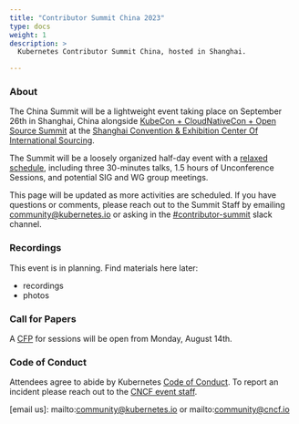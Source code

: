 ```yaml
---
title: "Contributor Summit China 2023"
type: docs
weight: 1
description: >
  Kubernetes Contributor Summit China, hosted in Shanghai.

---
```



### About

The China Summit will be a lightweight event taking place on September 26th
in Shanghai, China alongside 
<a href="https://www.lfasiallc.com/kubecon-cloudnativecon-open-source-summit-china/" rel="noopener noreferrer" target="_blank">KubeCon + CloudNativeCon + Open Source Summit</a>
at the
<a href="https://en.shcec.com.cn/" rel="noopener noreferrer" target="_blank">Shanghai Convention & Exhibition Center Of International Sourcing</a>.

The Summit will be a loosely organized half-day event with a [relaxed schedule](/events/2023/kcseu/schedule),
 including three 30-minutes talks, 1.5 hours of Unconference Sessions, and 
potential SIG and WG group meetings.

This page will be updated as more activities are scheduled. If you have
questions or comments, please reach out to the Summit Staff by emailing
community@kubernetes.io or asking in the
<a href="https://kubernetes.slack.com/messages/contributor-summit" rel="noopener noreferrer" target="_blank">#contributor-summit</a>
slack channel.

[location]: /events/2023/kcscn/location/

### Recordings

This event is in planning. Find materials here later:

- recordings
- photos

### Call for Papers

A [CFP] for sessions will be open from Monday, August 14th.

[CFP]:  TODO-Add-link

### Code of Conduct

Attendees agree to abide by Kubernetes [Code of Conduct]. To report an incident
please reach out to the [CNCF event staff].

[Code of Conduct]: /community/code-of-conduct
[CNCF event staff]: https://www.lfasiallc.com/kubecon-cloudnativecon-open-source-summit-china/contact-us/

[email us]: mailto:community@kubernetes.io or mailto:community@cncf.io
